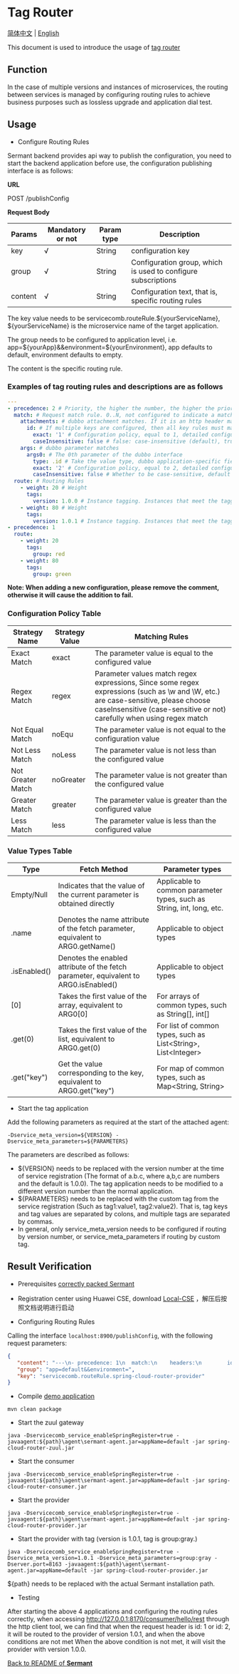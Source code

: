 # Tag Router

[简体中文](document-zh.md) | [English](document.md)

This document is used to introduce the usage of [tag router](../../../sermant-plugins/sermant-router)

## Function

In the case of multiple versions and instances of microservices, the routing between services is managed by configuring routing rules to achieve business purposes such as lossless upgrade and application dial test.

## Usage

- Configure Routing Rules

Sermant backend provides api way to publish the configuration, you need to start the backend application before use, the configuration publishing interface is as follows: 

**URL**

POST /publishConfig

**Request Body**

|Params|Mandatory or not|Param type|Description
|---|---|---|---|
|key|√|String|configuration key|
|group|√|String|Configuration group, which is used to configure subscriptions|
|content|√|String|Configuration text, that is, specific routing rules|

The key value needs to be servicecomb.routeRule.${yourServiceName}, ${yourServiceName} is the microservice name of the target application.

The group needs to be configured to application level, i.e. app=${yourApp}&&environment=${yourEnvironment}, app defaults to default, environment defaults to empty.

The content is the specific routing rule.

### Examples of tag routing rules and descriptions are as follows

```yaml
---
- precedence: 2 # Priority, the higher the number, the higher the priority.
  match: # Request match rule. 0..N, not configured to indicate a match. Only one attachments/headers/args are allowed per match rule.
    attachments: # dubbo attachment matches. If it is an http header match, you need to configure it as headers.
      id: # If multiple keys are configured, then all key rules must match the request.
        exact: '1' # Configuration policy, equal to 1, detailed configuration policy refer to the configuration policy table.
        caseInsensitive: false # false: case-insensitive (default), true: case-sensitive. When configured to false, it will be converted to uppercase uniformly for comparison.
    args: # dubbo parameter matches
      args0: # The 0th parameter of the dubbo interface
        type: .id # Take the value type, dubbo application-specific field, the 0th parameter is an entity, get its id property value, if the parameter type is int, String and other common types, it is not necessary to fill in the value, all the value types see the table of value types.
        exact: '2' # Configuration policy, equal to 2, detailed configuration policy refer to the configuration policy table.
        caseInsensitive: false # Whether to be case-sensitive, default is false, case-sensitive.
  route: # Routing Rules
    - weight: 20 # Weight
      tags:
        version: 1.0.0 # Instance tagging. Instances that meet the tagging criteria are placed in this group.
    - weight: 80 # Weight
      tags:
        version: 1.0.1 # Instance tagging. Instances that meet the tagging criteria are placed in this group.
- precedence: 1
  route:
    - weight: 20
      tags:
        group: red
    - weight: 80
      tags:
        group: green
```

**Note: When adding a new configuration, please remove the comment, otherwise it will cause the addition to fail.**

### Configuration Policy Table

|Strategy Name|Strategy Value|Matching Rules|
|---|---|---|
|Exact Match|exact|The parameter value is equal to the configured value|
|Regex Match|regex|Parameter values match regex expressions, Since some regex expressions (such as \w and \W, etc.) are case-sensitive, please choose caseInsensitive (case-sensitive or not) carefully when using regex match|
|Not Equal Match|noEqu|The parameter value is not equal to the configuration value|
|Not Less Match|noLess|The parameter value is not less than the configured value|
|Not Greater Match|noGreater|The parameter value is not greater than the configured value|
|Greater Match|greater|The parameter value is greater than the configured value|
|Less Match|less|The parameter value is less than the configured value|

### Value Types Table

|Type|Fetch Method|Parameter types|
|---|---|---|
|Empty/Null|Indicates that the value of the current parameter is obtained directly|Applicable to common parameter types, such as String, int, long, etc.|
|.name|Denotes the name attribute of the fetch parameter, equivalent to ARG0.getName()|Applicable to object types|
|.isEnabled()|Denotes the enabled attribute of the fetch parameter, equivalent to ARG0.isEnabled()|Applicable to object types|
|[0]|Takes the first value of the array, equivalent to ARG0[0]|For arrays of common types, such as String[], int[]|
|.get(0)|Takes the first value of the list, equivalent to ARG0.get(0)|For list of common types, such as List\<String>, List\<Integer>|
|.get("key")|Get the value corresponding to the key, equivalent to ARG0.get("key")|For map of common types, such as Map<String, String>|

- Start the tag application

Add the following parameters as required at the start of the attached agent: 

```
-Dservice_meta_version=${VERSION} -Dservice_meta_parameters=${PARAMETERS}
```

The parameters are described as follows: 

- ${VERSION} needs to be replaced with the version number at the time of service registration (The format of a.b.c, where a,b,c are numbers and the default is 1.0.0). The tag application needs to be modified to a different version number than the normal application.
- ${PARAMETERS} needs to be replaced with the custom tag from the service registration (Such as tag1:value1, tag2:value2). That is, tag keys and tag values are separated by colons, and multiple tags are separated by commas.
- In general, only service_meta_version needs to be configured if routing by version number, or service_meta_parameters if routing by custom tag.

## Result Verification

- Prerequisites [correctly packed Sermant](../../README.md)

- Registration center using Huawei CSE, download [Local-CSE](https://support.huaweicloud.com/devg-cse/cse_devg_0036.html) ，解压后按照文档说明进行启动

- Configuring Routing Rules

Calling the interface `localhost:8900/publishConfig`, with the following request parameters:

```json
{
   "content": "---\n- precedence: 1\n  match:\n    headers:\n        id:\n          exact: '1'\n          caseInsensitive: false\n  route:\n    - tags:\n        group: gray\n      weight: 100\n- precedence: 2\n  match:\n    headers:\n        id:\n          exact: '2'\n          caseInsensitive: false\n  route:\n    - tags:\n        version: 1.0.1\n      weight: 100", 
   "group": "app=default&&environment=", 
   "key": "servicecomb.routeRule.spring-cloud-router-provider"
}
```

- Compile [demo application](https://github.com/huaweicloud/Sermant-examples/tree/main/router-demo/spring-cloud-router-demo)

```shell
mvn clean package
```

- Start the zuul gateway

```shell
java -Dservicecomb_service_enableSpringRegister=true -javaagent:${path}\agent\sermant-agent.jar=appName=default -jar spring-cloud-router-zuul.jar
```

- Start the consumer

```shell
java -Dservicecomb_service_enableSpringRegister=true -javaagent:${path}\agent\sermant-agent.jar=appName=default -jar spring-cloud-router-consumer.jar
```

- Start the provider

```shell
java -Dservicecomb_service_enableSpringRegister=true -javaagent:${path}\agent\sermant-agent.jar=appName=default -jar spring-cloud-router-provider.jar
```

- Start the provider with tag (version is 1.0.1, tag is group:gray.)

```shell
java -Dservicecomb_service_enableSpringRegister=true -Dservice_meta_version=1.0.1 -Dservice_meta_parameters=group:gray -Dserver.port=8163 -javaagent:${path}\agent\sermant-agent.jar=appName=default -jar spring-cloud-router-provider.jar
```

${path} needs to be replaced with the actual Sermant installation path.

- Testing

After starting the above 4 applications and configuring the routing rules correctly, when accessing <http://127.0.0.1:8170/consumer/hello/rest> through the http client tool, we can find that when the request header is id: 1 or id: 2, it will be routed to the provider of version 1.0.1, and when the above conditions are not met When the above condition is not met, it will visit the provider with version 1.0.0.

[Back to README of **Sermant** ](../../README.md)